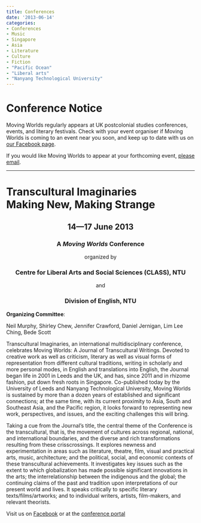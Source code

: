 ```yaml
---
title: Conferences
date: '2013-06-14'
categories:
- Conferences
- Music
- Singapore
- Asia
- Literature
- Culture
- Fiction
- "Pacific Ocean"
- "Liberal arts"
- "Nanyang Technological University"
---
```


<h1>Conference Notice</h1>

<p>Moving Worlds regularly appears at UK postcolonial studies conferences, events, and literary festivals. Check with your event organiser if Moving Worlds is coming to an event near you soon, and keep up to date with us on <a href="https://www.facebook.com/pages/Moving-Worlds/146855128711860">our Facebook page</a>.</p>

<p>If you would like Moving Worlds to appear at your forthcoming event, <a href="mailto:mworlds@leeds.ac.uk">please email</a>.</p>

<hr />

<h1>Transcultural Imaginaries<br/ > Making New, Making Strange</h1>

<div style="text-align: center">
<h2>14&mdash;17 June 2013</h3>
<h3>A <em>Moving Worlds</em> Conference</h3>
<p>organized by<br />
<h3>Centre for Liberal Arts and Social Sciences (CLASS), NTU</h3>
and<br/>
<h3>Division of English, NTU</h3>
</div>

**Organizing Committee**:

Neil Murphy, Shirley Chew, Jennifer Crawford, Daniel Jernigan, Lim Lee Ching, Bede Scott

Transcultural Imaginaries, an international multidisciplinary conference, celebrates Moving Worlds: A Journal of Transcultural Writings. Devoted to creative work as well as criticism, literary as well as visual forms of representation from different cultural traditions, writing in scholarly and more personal modes, in English and translations into English, the Journal began life in 2001 in Leeds and the UK, and has, since 2011 and in rhizome fashion, put down fresh roots in Singapore. Co-published today by the University of Leeds and Nanyang Technological University, Moving Worlds is sustained by more than a dozen years of established and significant connections; at the same time, with its current proximity to Asia, South and Southeast Asia, and the Pacific region, it looks forward to representing new work, perspectives, and issues, and the exciting challenges this will bring.

Taking a cue from the Journal’s title, the central theme of the Conference is the transcultural, that is, the movement of cultures across regional, national, and international boundaries, and the diverse and rich transformations resulting from these crisscrossings. It explores newness and experimentation in areas such as literature, theatre, film, visual and practical arts, music, architecture; and the political, social, and economic contexts of these transcultural achievements. It investigates key issues such as the extent to which globalization has made possible significant innovations in the arts; the interrelationship between the indigenous and the global; the continuing claims of the past and tradition upon interpretations of our present world and lives. It speaks critically to specific literary texts/films/artworks; and to individual writers, artists, film-makers, and relevant theorists.

Visit us on [Facebook](https://www.facebook.com/movingworldsconference) or at the [conference portal](http://portal.cohass.ntu.edu.sg/TransculturalImaginaries/)
